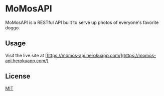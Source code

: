 # MoMosAPI

MoMosAPI is a RESTful API built to serve up photos of everyone's favorite doggo.

## Usage

Visit the live site at [https://momos-api.herokuapp.com/](https://momos-api.herokuapp.com/)

## License
[MIT](https://choosealicense.com/licenses/mit/)